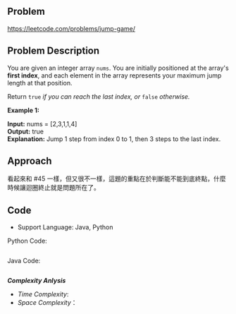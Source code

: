 ## Problem

https://leetcode.com/problems/jump-game/

## Problem Description
You are given an integer array `nums`. You are initially positioned at the array's **first index**, and each element in the array represents your maximum jump length at that position.

Return `true` *if you can reach the last index, or* `false` *otherwise.*

 

**Example 1:**

**Input:** nums = [2,3,1,1,4]  </br>
**Output:** true  </br>
**Explanation:** Jump 1 step from index 0 to 1, then 3 steps to the last index.




## Approach
看起來和 #45 一樣，但又很不一樣，這題的重點在於判斷能不能到底終點，什麼時候讓迴圈終止就是問題所在了。

## Code

- Support Language: Java, Python

Python Code:

```py

```

Java Code:

```

```

**_Complexity Anlysis_**

- _Time Complexity_: 
- _Space Complexity_：
